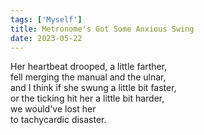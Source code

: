 ```yaml
---
tags: ['Myself']
title: Metronome's Got Some Anxious Swing
date: 2023-05-22
---
```


Her heartbeat drooped, a little farther,  
fell merging the manual and the ulnar,  
and I think if she swung a little bit faster,  
or the ticking hit her a little bit harder,  
we would've lost her  
to tachycardic disaster.
